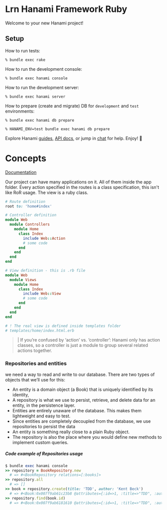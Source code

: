 # Lrn Hanami Framework Ruby

Welcome to your new Hanami project!

## Setup

How to run tests:

```
% bundle exec rake
```

How to run the development console:

```
% bundle exec hanami console
```

How to run the development server:

```
% bundle exec hanami server
```

How to prepare (create and migrate) DB for `development` and `test` environments:

```
% bundle exec hanami db prepare

% HANAMI_ENV=test bundle exec hanami db prepare
```

Explore Hanami [guides](https://guides.hanamirb.org/), [API docs](http://docs.hanamirb.org/1.3.5/), or jump in [chat](http://chat.hanamirb.org) for help. Enjoy! 🌸


# Concepts

[Documentation](https://guides.hanamirb.org/v1.3/introduction/getting-started/)

Our project can have many applications on it. All of them inside the app folder.
Every action specified in the routes is a class specification, this isn't like RoR usage.
The view is a ruby class.

```ruby
# Route definition
root to: 'home#index'

# Controller definition
module Web
  module Controllers
    module Home
      class Index
        include Web::Action
        # some code
      end
    end
  end
end

# View definition - this is .rb file
module Web
  module Views
    module Home
      class Index
        include Web::View
        # some code
      end
    end
  end
end

# ! The real view is defined inside templates folder
# templates/home/index.html.erb
```
> | If you’re confused by ‘action’ vs. ‘controller’: Hanami only has action classes, so a controller is just a module to group several related actions together.

### Repositories and entities

we need a way to read and write to our database. There are two types of objects that we’ll use for this:

- An entity is a domain object (a Book) that is uniquely identified by its identity,
- A repository is what we use to persist, retrieve, and delete data for an entity, in the persistence layer.
- Entities are entirely unaware of the database. This makes them lightweight and easy to test.
- Since entities are completely decoupled from the database, we use repositories to persist the data
- An entity is something really close to a plain Ruby object.
- The repository is also the place where you would define new methods to implement custom queries.

##### Code example of Repositories usage

```ruby
$ bundle exec hanami console
>> repository = BookRepository.new
  # => #<BookRepository relations=[:books]>
>> repository.all
  # => []
>> book = repository.create(title: 'TDD', author: 'Kent Beck')
  # => #<Book:0x007f9ab61c23b8 @attributes={:id=>1, :title=>"TDD", :author=>"Kent Beck", :created_at=>2018-10-24 11:11:38 UTC, :updated_at=>2018-10-24 11:11:38 UTC}>
>> repository.find(book.id)
  # => #<Book:0x007f9ab6181610 @attributes={:id=>1, :title=>"TDD", :author=>"Kent Beck", :created_at=>2018-10-24 11:11:38 UTC, :updated_at=>2018-10-24 11:11:38 UTC}>
```
